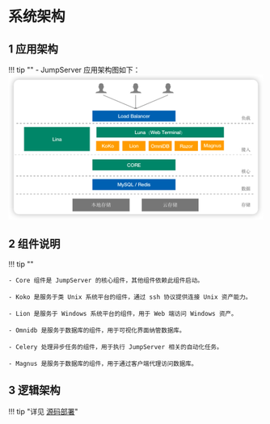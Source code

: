 # 系统架构
## 1 应用架构
!!! tip ""
    - JumpServer 应用架构图如下：
![architecture_01](../img/architecture_01.png)

## 2 组件说明
!!! tip ""  

    - Core 组件是 JumpServer 的核心组件，其他组件依赖此组件启动。

    - Koko 是服务于类 Unix 系统平台的组件，通过 ssh 协议提供连接 Unix 资产能力。

    - Lion 是服务于 Windows 系统平台的组件，用于 Web 端访问 Windows 资产。

    - Omnidb 是服务于数据库的组件，用于可视化界面纳管数据库。

    - Celery 处理异步任务的组件，用于执行 JumpServer 相关的自动化任务。

    - Magnus 是服务于数据库的组件，用于通过客户端代理访问数据库。



## 3 逻辑架构
!!! tip "详见 [源码部署](../02_jms_install/source_install/requirements.md)"